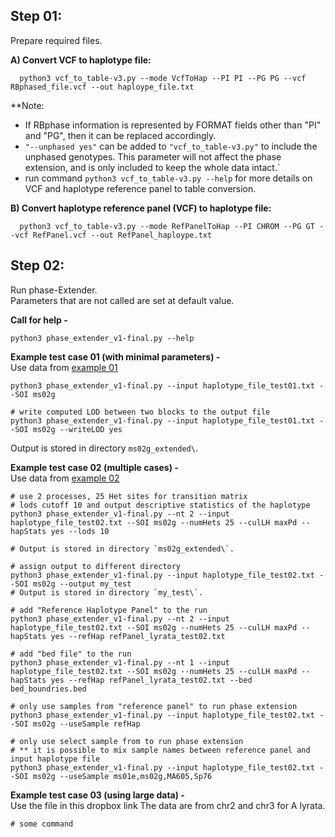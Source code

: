 
## Step 01:
Prepare required files.

  **A) Convert VCF to haplotype file:**

      python3 vcf_to_table-v3.py --mode VcfToHap --PI PI --PG PG --vcf RBphased_file.vcf --out haploype_file.txt
      
  **Note:
  - If RBphase information is represented by FORMAT fields other than "PI" and "PG", then it can be replaced accordingly.
  - `"--unphased yes"` can be added to `"vcf_to_table-v3.py"` to include the unphased genotypes. This parameter will not affect the phase extension, and is only included to keep the whole data intact.`
  - run command `python3 vcf_to_table-v3.py --help` for more details on VCF and haplotype reference panel to table conversion.
        

  **B) Convert haplotype reference panel (VCF) to haplotype file:**
  
      python3 vcf_to_table-v3.py --mode RefPanelToHap --PI CHROM --PG GT --vcf RefPanel.vcf --out RefPanel_haploype.txt
    

## Step 02:
Run phase-Extender.\
Parameters that are not called are set at default value.

**Call for help -**

    python3 phase_extender_v1-final.py --help
    
**Example test case 01 (with minimal parameters) -**\
Use data from [example 01](https://github.com/everestial/phase-Extender/tree/master/example01)

    python3 phase_extender_v1-final.py --input haplotype_file_test01.txt --SOI ms02g
    
    # write computed LOD between two blocks to the output file
    python3 phase_extender_v1-final.py --input haplotype_file_test01.txt --SOI ms02g --writeLOD yes
    
Output is stored in directory `ms02g_extended\`.


**Example test case 02 (multiple cases) -**\
Use data from [example 02](https://github.com/everestial/phase-Extender/tree/master/example02)

    # use 2 processes, 25 Het sites for transition matrix
    # lods cutoff 10 and output descriptive statistics of the haplotype    
    python3 phase_extender_v1-final.py --nt 2 --input haplotype_file_test02.txt --SOI ms02g --numHets 25 --culLH maxPd --hapStats yes --lods 10
    
    # Output is stored in directory `ms02g_extended\`.
    
    # assign output to different directory
    python3 phase_extender_v1-final.py --input haplotype_file_test02.txt --SOI ms02g --output my_test
    # Output is stored in directory `my_test\`.
    
    # add "Reference Haplotype Panel" to the run
    python3 phase_extender_v1-final.py --nt 2 --input haplotype_file_test02.txt --SOI ms02g --numHets 25 --culLH maxPd --hapStats yes --refHap refPanel_lyrata_test02.txt
    
    # add "bed file" to the run
    python3 phase_extender_v1-final.py --nt 1 --input haplotype_file_test02.txt --SOI ms02g --numHets 25 --culLH maxPd --hapStats yes --refHap refPanel_lyrata_test02.txt --bed bed_boundries.bed
    
    # only use samples from "reference panel" to run phase extension
    python3 phase_extender_v1-final.py --input haplotype_file_test02.txt --SOI ms02g --useSample refHap
        
    # only use select sample from to run phase extension
    # ** it is possible to mix sample names between reference panel and input haplotype file
    python3 phase_extender_v1-final.py --input haplotype_file_test02.txt --SOI ms02g --useSample ms01e,ms02g,MA605,Sp76
    
**Example test case 03 (using large data) -**\
Use the file in this dropbox link
The data are from chr2 and chr3 for A lyrata. 

    # some command
